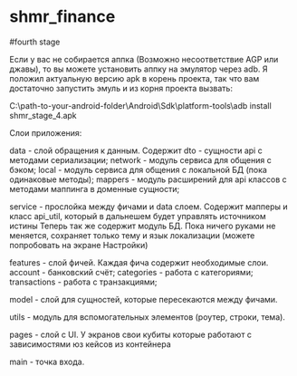 # shmr_finance

#fourth stage

Если у вас не собирается аппка (Возможно несоответствие AGP или джавы), то
вы можете установить аппку на эмулятор через adb. Я положил актуальную версию apk
в корень проекта, так что вам достаточно запустить эмуль и из корня проекта вызвать:

C:\path-to-your-android-folder\Android\Sdk\platform-tools\adb install shmr_stage_4.apk

Слои приложения:

data - слой обращения к данным. Содержит 
    dto - сущности api с методами сериализации;
    network - модуль сервиса для общения с бэком;
    local - модуль сервиса для общения с локальной БД (пока одинаковые методы);
    mappers - модуль расширений для api классов с методами маппинга в доменные сущности;

service - прослойка между фичами и data слоем. Содержит мапперы и класс api_util, который в дальнешем
    будет управлять источником истины
    Теперь так же содержит модуль БД. Пока ничего руками не меняется, сохраняет только тему и язык локализации (можете попробовать на экране Настройки)

features - слой фичей. Каждая фича содержит необходимые слои.
    account - банковский счёт;
    categories - работа с категориями;
    transactions - работа с транзакциями;

model - слой для сущностей, которые пересекаются между фичами.

utils - модуль для вспомогательных элементов (роутер, строки, тема).

pages - слой с UI. У экранов свои кубиты которые работают с зависимостями юз кейсов из контейнера

main - точка входа.
